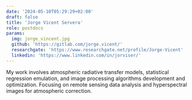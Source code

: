```yaml
---
date: '2024-05-10T05:29:29+02:00'
draft: false
title: 'Jorge Vicent Servera'
role: postdocs
params:
  img: jorge_vincent.jpg
  github: 'https://gitlab.com/jorge.vicent/'
  researchgate: 'https://www.researchgate.net/profile/Jorge-Vicent'
  linkedin: 'https://www.linkedin.com/in/jorviser/'
---
```


My work involves atmospheric radiative transfer models, statistical regression emulation, and image processing algorithms development and optimization. Focusing on remote sensing data analysis and hyperspectral images for atmospheric correction.
